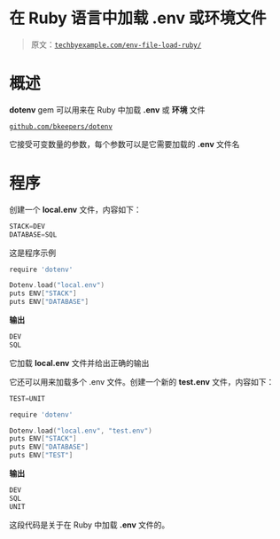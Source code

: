 # 在 Ruby 语言中加载 .env 或环境文件

> 原文：[`techbyexample.com/env-file-load-ruby/`](https://techbyexample.com/env-file-load-ruby/)

# **概述**

**dotenv** gem 可以用来在 Ruby 中加载 **.env** 或 **环境** 文件

[`github.com/bkeepers/dotenv`](https://github.com/bkeepers/dotenv)

它接受可变数量的参数，每个参数可以是它需要加载的 **.env** 文件名

# **程序**

创建一个 **local.env** 文件，内容如下：

```go
STACK=DEV
DATABASE=SQL
```

这是程序示例

```go
require 'dotenv'

Dotenv.load("local.env")
puts ENV["STACK"]
puts ENV["DATABASE"]
```

**输出**

```go
DEV
SQL
```

它加载 **local.env** 文件并给出正确的输出

它还可以用来加载多个 .env 文件。创建一个新的 **test.env** 文件，内容如下：

```go
TEST=UNIT
```

```go
require 'dotenv'

Dotenv.load("local.env", "test.env")
puts ENV["STACK"]
puts ENV["DATABASE"]
puts ENV["TEST"]
```

**输出**

```go
DEV
SQL
UNIT
```

这段代码是关于在 Ruby 中加载 **.env** 文件的。
